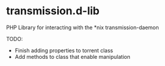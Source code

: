 # transmission.d-lib
PHP Library for interacting with the *nix transmission-daemon


TODO:
* Finish adding properties to torrent class
* Add methods to class that enable manipulation 
